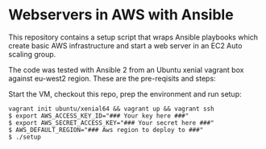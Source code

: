 Webservers in AWS with Ansible
==============================


This repository contains a setup script that wraps Ansible playbooks which create basic AWS infrastructure and start a web server in an EC2 Auto scaling group.

The code was tested with Ansible 2 from an Ubuntu xenial vagrant box against eu-west2 region. These are the pre-reqisits and steps:

Start the VM, checkout this repo, prep the environment and run setup:
```
vagrant init ubuntu/xenial64 && vagrant up && vagrant ssh
$ export AWS_ACCESS_KEY_ID="### Your key here ###"
$ export AWS_SECRET_ACCESS_KEY="### Your secret here ###"
$ AWS_DEFAULT_REGION="### Aws region to deploy to ###"
$ ./setup

```
